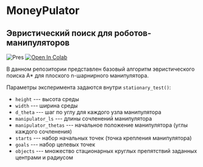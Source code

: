 # MoneyPulator

## Эвристический поиск для роботов-манипуляторов
![Pres](https://user-images.githubusercontent.com/35924216/169374368-e6e0d8df-99cd-4727-81e7-423b66800098.gif)
[![Open In Colab](https://colab.research.google.com/assets/colab-badge.svg)](https://colab.research.google.com/github/MMiknich/MoneyPulator/blob/main/Manipulator.ipynb)

В данном репозитории представлен базовый алгоритм эвристического поиска A* для плоского n-шарнирного манипулятора.


Параметры эксперимента задаются внутри `stationary_test()`:
- `height` --- высота среды
- `width` --- ширина среды
- `d_theta` --- шаг по углу для каждого узла манипулятора
- `manipulator_ls` --- длины сочленений манипулятора
- `manipulator_thetas` --- начальное положение манипулятора (углы каждого сочленения)
- `starts` --- набор начальных точек (точка крепления манипулятора)
- `goals` --- набор целевых точек
- `objects` --- множество стационарных круглых препятствий заданных центрами и радиусом
